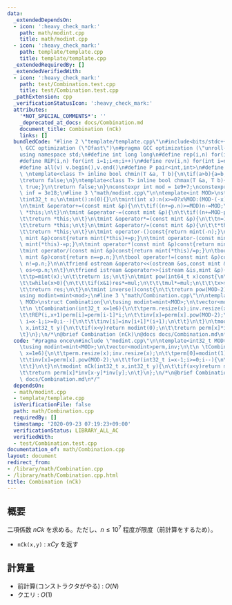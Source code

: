 ```yaml
---
data:
  _extendedDependsOn:
  - icon: ':heavy_check_mark:'
    path: math/modint.cpp
    title: math/modint.cpp
  - icon: ':heavy_check_mark:'
    path: template/template.cpp
    title: template/template.cpp
  _extendedRequiredBy: []
  _extendedVerifiedWith:
  - icon: ':heavy_check_mark:'
    path: test/Combination.test.cpp
    title: test/Combination.test.cpp
  _pathExtension: cpp
  _verificationStatusIcon: ':heavy_check_mark:'
  attributes:
    '*NOT_SPECIAL_COMMENTS*': ''
    _deprecated_at_docs: docs/Combination.md
    document_title: Combination (nCk)
    links: []
  bundledCode: "#line 2 \"template/template.cpp\"\n#include<bits/stdc++.h>\n#pragma\
    \ GCC optimization (\"Ofast\")\n#pragma GCC optimization (\"unroll-loops\")\n\
    using namespace std;\n#define int long long\n#define rep(i,n) for(int i=0;i<n;i++)\n\
    #define REP(i,n) for(int i=1;i<n;i++)\n#define rev(i,n) for(int i=n-1;i>=0;i--)\n\
    #define all(v) v.begin(),v.end()\n#define P pair<int,int>\n#define len(s) (int)s.size()\n\
    \ \ntemplate<class T> inline bool chmin(T &a, T b){\n\tif(a>b){a=b;return true;}\n\
    \treturn false;\n}\ntemplate<class T> inline bool chmax(T &a, T b){\n\tif(a<b){a=b;return\
    \ true;}\n\treturn false;\n}\nconstexpr int mod = 1e9+7;\nconstexpr long long\
    \ inf = 3e18;\n#line 3 \"math/modint.cpp\"\n\ntemplate<int MOD>\nstruct mint{\n\
    \tint32_t n;\n\tmint():n(0){}\n\tmint(int x):n(x>=0?x%MOD:(MOD-(-x)%MOD)%MOD){}\n\
    \n\tmint &operator+=(const mint &p){\n\t\tif((n+=p.n)>=MOD)n-=MOD;\n\t\treturn\
    \ *this;\n\t}\n\tmint &operator-=(const mint &p){\n\t\tif((n+=MOD-p.n)>=MOD)n-=MOD;\n\
    \t\treturn *this;\n\t}\n\tmint &operator*=(const mint &p){\n\t\tn=1ll*n*p.n%MOD;\n\
    \t\treturn *this;\n\t}\n\tmint &operator/=(const mint &p){\n\t\t*this*=p.inverse();\n\
    \t\treturn *this;\n\t}\n\tmint operator-()const{return mint(-n);}\n\tmint operator+(const\
    \ mint &p)const{return mint(*this)+=p;}\n\tmint operator-(const mint &p)const{return\
    \ mint(*this)-=p;}\n\tmint operator*(const mint &p)const{return mint(*this)*=p;}\n\
    \tmint operator/(const mint &p)const{return mint(*this)/=p;}\n\tbool operator==(const\
    \ mint &p)const{return n==p.n;}\n\tbool operator!=(const mint &p)const{return\
    \ n!=p.n;}\n\n\tfriend ostream &operator<<(ostream &os,const mint &p){\n\t\treturn\
    \ os<<p.n;\n\t}\n\tfriend istream &operator>>(istream &is,mint &p){\n\t\tint x;is>>x;\n\
    \t\tp=mint(x);\n\t\treturn is;\n\t}\n\tmint pow(int64_t x)const{\n\t\tmint res(1),mul(n);\n\
    \t\twhile(x>0){\n\t\t\tif(x&1)res*=mul;\n\t\t\tmul*=mul;\n\t\t\tx>>=1;\n\t\t}\n\
    \t\treturn res;\n\t}\n\tmint inverse()const{\n\t\treturn pow(MOD-2);\n\t}\n};\n\
    using modint=mint<mod>;\n#line 3 \"math/Combination.cpp\"\n\ntemplate<int32_t\
    \ MOD>\nstruct Combination{\n\tusing modint=mint<MOD>;\n\tvector<modint>perm,inv;\n\
    \t\n \tCombination(int32_t x=1e6){\n\t\tperm.resize(x);inv.resize(x);\n\t\tperm[0]=modint(1);\n\
    \t\tREP(i,x+1)perm[i]=perm[i-1]*i;\n\t\tinv[x]=perm[x].pow(MOD-2);\n\t\tfor(int32_t\
    \ i=x-1;i>=0;i--){\n\t\t\tinv[i]=inv[i+1]*(i+1);\n\t\t}\n\t}\n\tmodint nCk(int32_t\
    \ x,int32_t y){\n\t\tif(x<y)return modint(0);\n\t\treturn perm[x]*inv[x-y]*inv[y];\n\
    \t}\n};\n/*\n@brief Combination (nCk)\n@docs docs/Combination.md\n*/\n"
  code: "#pragma once\n#include \"modint.cpp\"\n\ntemplate<int32_t MOD>\nstruct Combination{\n\
    \tusing modint=mint<MOD>;\n\tvector<modint>perm,inv;\n\t\n \tCombination(int32_t\
    \ x=1e6){\n\t\tperm.resize(x);inv.resize(x);\n\t\tperm[0]=modint(1);\n\t\tREP(i,x+1)perm[i]=perm[i-1]*i;\n\
    \t\tinv[x]=perm[x].pow(MOD-2);\n\t\tfor(int32_t i=x-1;i>=0;i--){\n\t\t\tinv[i]=inv[i+1]*(i+1);\n\
    \t\t}\n\t}\n\tmodint nCk(int32_t x,int32_t y){\n\t\tif(x<y)return modint(0);\n\
    \t\treturn perm[x]*inv[x-y]*inv[y];\n\t}\n};\n/*\n@brief Combination (nCk)\n@docs\
    \ docs/Combination.md\n*/"
  dependsOn:
  - math/modint.cpp
  - template/template.cpp
  isVerificationFile: false
  path: math/Combination.cpp
  requiredBy: []
  timestamp: '2020-09-23 07:19:23+09:00'
  verificationStatus: LIBRARY_ALL_AC
  verifiedWith:
  - test/Combination.test.cpp
documentation_of: math/Combination.cpp
layout: document
redirect_from:
- /library/math/Combination.cpp
- /library/math/Combination.cpp.html
title: Combination (nCk)
---
```

## 概要

二項係数 $nCk$ を求める。ただし、$n \leq 10^7$ 程度が限度（前計算をするため）。

- ```nCk(x,y)``` : $xCy$ を返す

## 計算量

- 前計算(コンストラクタがやる) : $O(N)$
- クエリ : $O(1)$
